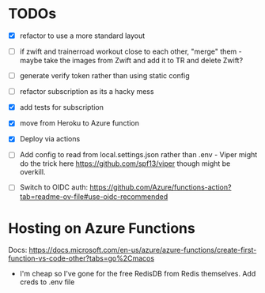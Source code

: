 # TODOs

- [x] refactor to use a more standard layout
- [ ] if zwift and trainerroad workout close to each other, "merge" them
      - maybe take the images from Zwift and add it to TR and delete Zwift?
- [ ] generate verify token rather than using static config
- [ ] refactor subscription as its a hacky mess
- [x] add tests for subscription
- [x] move from Heroku to Azure function
- [x] Deploy via actions
- [ ] Add config to read from local.settings.json rather than .env - Viper might do the trick here https://github.com/spf13/viper though might be overkill.
- [ ] Switch to OIDC auth: https://github.com/Azure/functions-action?tab=readme-ov-file#use-oidc-recommended


# Hosting on Azure Functions

Docs: https://docs.microsoft.com/en-us/azure/azure-functions/create-first-function-vs-code-other?tabs=go%2Cmacos

- I'm cheap so I've gone for the free RedisDB from Redis themselves. Add creds to .env file